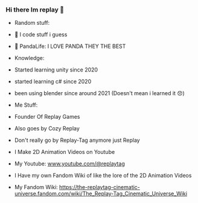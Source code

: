 ### Hi there Im replay 👋

- Random stuff:

- 🌱 I code stuff i guess
- 🐼 PandaLife: I LOVE PANDA THEY THE BEST

- Knowledge:

- Started learning unity since 2020
- started learning c# since 2020
- been using blender since around 2021 (Doesn't mean i learned it 😞)
  
- Me Stuff:

- Founder Of Replay Games
- Also goes by Cozy Replay
- Don't really go by Replay-Tag anymore just Replay
- I Make 2D Animation Videos on Youtube
- My Youtube: www.youtube.com/@replaytag
- I Have my own Fandom Wiki of like the lore of the 2D Animation Videos
- My Fandom Wiki: https://the-replaytag-cinematic-universe.fandom.com/wiki/The_Replay-Tag_Cinematic_Universe_Wiki
<!--
**Replay-Tag/Replay-Tag** is a ✨ _special_ ✨ repository because its `README.md` (this file) appears on your GitHub profile.

Here are some ideas to get you started:

- 🔭 I’m currently working on ...
- 🌱 I’m currently learning ...
- 👯 I’m looking to collaborate on ...
- 🤔 I’m looking for help with ...
- 💬 Ask me about ...
- 📫 How to reach me: ...
- 😄 Pronouns: ...
- ⚡ Fun fact: ...
-->
